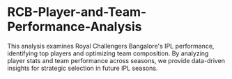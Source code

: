 # RCB-Player-and-Team-Performance-Analysis
This analysis examines Royal Challengers Bangalore's IPL performance, identifying top players and optimizing team composition. By analyzing player stats and team performance across seasons, we provide data-driven insights for strategic selection in future IPL seasons.
